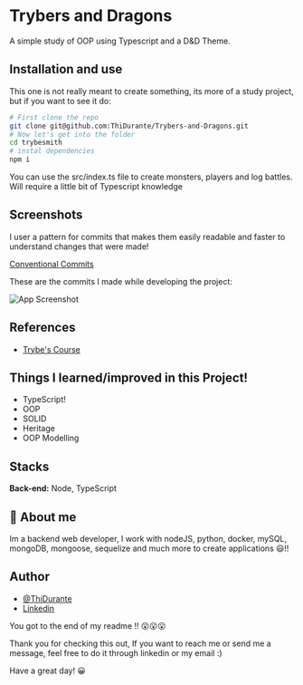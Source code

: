 # Trybers and Dragons

A simple study of OOP using Typescript and a D&D Theme.

## Installation and use

This one is not really meant to create something, its more of a study project, but if you want to see it do:

```bash
# First clone the repo
git clone git@github.com:ThiDurante/Trybers-and-Dragons.git
# Now let's get into the folder
cd trybesmith
# instal dependencies
npm i
```

You can use the src/index.ts file to create monsters, players and log battles.
Will require a little bit of Typescript knowledge

## Screenshots

I user a pattern for commits that makes them easily readable and faster to understand changes that were made!

[Conventional Commits](https://www.conventionalcommits.org/en/v1.0.0/)

These are the commits I made while developing the project:

![App Screenshot](https://i.imgur.com/hBJc5om.png)

## References

- [Trybe's Course](https://www.betrybe.com/)

## Things I learned/improved in this Project!

- TypeScript!
- OOP
- SOLID
- Heritage
- OOP Modelling

## Stacks

**Back-end:** Node, TypeScript

## 🚀 About me

Im a backend web developer, I work with nodeJS, python, docker, mySQL, mongoDB, mongoose, sequelize and much more to create applications 😃!!

## Author

- [@ThiDurante](https://www.github.com/ThiDurante)
- [Linkedin](https://www.linkedin.com/in/thidurante/)

You got to the end of my readme !! 😮😮😮

Thank you for checking this out, If you want to reach me or send me a message, feel free to do it through linkedin or my email :)

Have a great day! 😀

